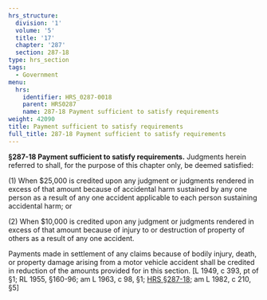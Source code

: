 ```yaml
---
hrs_structure:
  division: '1'
  volume: '5'
  title: '17'
  chapter: '287'
  section: 287-18
type: hrs_section
tags:
  - Government
menu:
  hrs:
    identifier: HRS_0287-0018
    parent: HRS0287
    name: 287-18 Payment sufficient to satisfy requirements
weight: 42090
title: Payment sufficient to satisfy requirements
full_title: 287-18 Payment sufficient to satisfy requirements
---
```

**§287-18 Payment sufficient to satisfy requirements.** Judgments herein referred to shall, for the purpose of this chapter only, be deemed satisfied:

(1) When $25,000 is credited upon any judgment or judgments rendered in excess of that amount because of accidental harm sustained by any one person as a result of any one accident applicable to each person sustaining accidental harm; or

(2) When $10,000 is credited upon any judgment or judgments rendered in excess of that amount because of injury to or destruction of property of others as a result of any one accident.

Payments made in settlement of any claims because of bodily injury, death, or property damage arising from a motor vehicle accident shall be credited in reduction of the amounts provided for in this section. [L 1949, c 393, pt of §1; RL 1955, §160-96; am L 1963, c 98, §1; [HRS §287-18](/title-17/chapter-287/section-287-18/); am L 1982, c 210, §5]